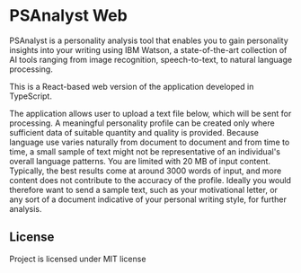 # PSAnalyst Web

PSAnalyst is a personality analysis tool that enables you to gain personality insights into your writing using IBM Watson, a state-of-the-art collection of AI tools ranging from image recognition, speech-to-text, to natural language processing.

This is a React-based web version of the application developed in TypeScript.

The application allows user to upload a text file below, which will be sent for processing. A meaningful personality profile can be created only where sufficient data of suitable quantity and quality is provided. Because language use varies naturally from document to document and from time to time, a small sample of text might not be representative of an individual's overall language patterns. You are limited with 20 MB of input content. Typically, the best results come at around 3000 words of input, and more content does not contribute to the accuracy of the profile. Ideally you would therefore want to send a sample text, such as your motivational letter, or any sort of a document indicative of your personal writing style, for further analysis.

## License

Project is licensed under MIT license
